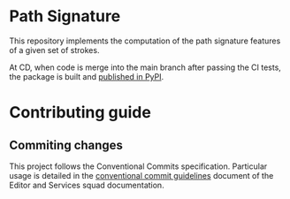 # Path Signature

This repository implements the computation of the path signature features of a given set of strokes. 

At CD, when code is merge into the main branch after passing the CI tests, the package is built and [published in PyPI](https://pypi.org/project/py-path-signature/).
 
# Contributing guide

## Commiting changes

This project follows the Conventional Commits specification. Particular usage is detailed in the
[conventional commit guidelines](https://github.com/wiris/squad.editorservices.guides/blob/master/CONVENTIONAL_COMMITS.md)
document of the Editor and Services squad documentation.
